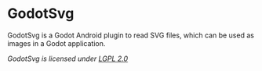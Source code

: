 # GodotSvg

GodotSvg is a Godot Android plugin to read SVG files, which can be used as images in a Godot application.

*GodotSvg is licensed under [LGPL 2.0](https://www.gnu.org/licenses/old-licenses/lgpl-2.0.en.html)*

